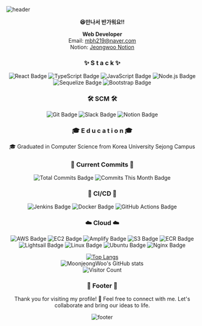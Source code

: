 <!--
**MoonjeongWoo/Moonjeongwoo** is a ✨ _special_ ✨ repository because its `README.md` (this file) appears on your GitHub profile.

Here are some ideas to get you started:

- 🔭 I’m currently working on ...
- 🌱 I’m currently learning ...
- 👯 I’m looking to collaborate on ...
- 🤔 I’m looking for help with ...
- 💬 Ask me about ...
- 📫 How to reach me: ...
- 😄 Pronouns: ...
- ⚡ Fun fact: ...
  -->

![header](https://capsule-render.vercel.app/api?type=waving&color=gradient&height=300&section=header&text=jeongWoo%20Moon😊&fontSize=90)

<div align=center>

<strong>😆만나서 반가워요!!</strong>

**Web Developer**  
Email: mbh219@naver.com  
Notion: [Jeongwoo Notion](https://www.notion.so/moonjeongwoo/JW-s-notion-4b964b567dfb4129b73ce4fcf363a3c3)

<h3> ✨ S t a c k ✨ </h3>

![React Badge](https://img.shields.io/badge/-React-61DAFB?logo=react&logoColor=white&style=for-the-badge)
![TypeScript Badge](https://img.shields.io/badge/-TypeScript-007ACC?logo=typescript&logoColor=white&style=for-the-badge)
![JavaScript Badge](https://img.shields.io/badge/-JavaScript-F7DF1E?logo=javascript&logoColor=black&style=for-the-badge)
![Node.js Badge](https://img.shields.io/badge/-Node.js-339933?logo=node.js&logoColor=white&style=for-the-badge)
![Sequelize Badge](https://img.shields.io/badge/-Sequelize-52B0E7?logo=sequelize&logoColor=white&style=for-the-badge)
![Bootstrap Badge](https://img.shields.io/badge/-Bootstrap-7952B3?logo=bootstrap&logoColor=white&style=for-the-badge)

<h3> 🛠 SCM 🛠 </h3>

![Git Badge](https://img.shields.io/badge/-Git-F05032?logo=git&logoColor=white&style=for-the-badge)
![Slack Badge](https://img.shields.io/badge/-Slack-4A154B?logo=slack&logoColor=white&style=for-the-badge)
![Notion Badge](https://img.shields.io/badge/-Notion-000000?logo=notion&logoColor=white&style=for-the-badge)

<h3> 🎓 E d u c a t i o n 🎓 </h3>

🎓 Graduated in Computer Science from Korea University Sejong Campus

<h3> 📜 Current Commits 📜 </h3>

![Total Commits Badge](https://img.shields.io/badge/Total%20Commits-500+-blue?style=for-the-badge&logo=github)
![Commits This Month Badge](https://img.shields.io/badge/Commits%20This%20Month-50-green?style=for-the-badge&logo=github)

<h3> 🔄 CI/CD 🔄 </h3>

![Jenkins Badge](https://img.shields.io/badge/-Jenkins-D24939?logo=jenkins&logoColor=white&style=for-the-badge)
![Docker Badge](https://img.shields.io/badge/-Docker-2496ED?logo=docker&logoColor=white&style=for-the-badge)
![GitHub Actions Badge](https://img.shields.io/badge/-GitHub%20Actions-2088FF?logo=github-actions&logoColor=white&style=for-the-badge)

<h3> ☁️ Cloud ☁️ </h3>

![AWS Badge](https://img.shields.io/badge/-AWS-232F3E?logo=amazon-aws&logoColor=white&style=for-the-badge)
![EC2 Badge](https://img.shields.io/badge/EC2-%23F58536.svg?&style=for-the-badge&logo=amazon-aws&logoColor=white)
![Amplify Badge](https://img.shields.io/badge/Amplify-%23FF9900.svg?&style=for-the-badge&logo=amazon-aws&logoColor=white)
![S3 Badge](https://img.shields.io/badge/S3-%23FF9900.svg?&style=for-the-badge&logo=amazon-aws&logoColor=white)
![ECR Badge](https://img.shields.io/badge/ECR-%23F58536.svg?&style=for-the-badge&logo=amazon-aws&logoColor=white)
![Lightsail Badge](https://img.shields.io/badge/Lightsail-%23FF9900.svg?&style=for-the-badge&logo=amazon-aws&logoColor=white)
![Linux Badge](https://img.shields.io/badge/-Linux-FCC624?logo=linux&logoColor=black&style=for-the-badge)
![Ubuntu Badge](https://img.shields.io/badge/-Ubuntu-E95420?logo=ubuntu&logoColor=white&style=for-the-badge)
![Nginx Badge](https://img.shields.io/badge/-Nginx-009639?logo=nginx&logoColor=white&style=for-the-badge)

[![Top Langs](https://github-readme-stats.vercel.app/api/top-langs/?username=MoonjeongWoo&layout=compact&theme=radical)](https://github.com/anuraghazra/github-readme-stats)
<br>
![MoonjeongWoo's GitHub stats](https://github-readme-stats.vercel.app/api?username=MoonjeongWoo&show_icons=true&theme=radical)
<br>
![Visitor Count](https://profile-counter.glitch.me/MoonjeongWoo/count.svg)



<div align=center>

<h3> 📝 Footer 📝 </h3>
Thank you for visiting my profile! 🌼  
Feel free to connect with me. Let's collaborate and bring our ideas to life.  

</div>

![footer](https://capsule-render.vercel.app/api?type=waving&color=gradient&height=300&section=footer&text=Thank%20You%20For%20Visiting!&fontSize=90)




